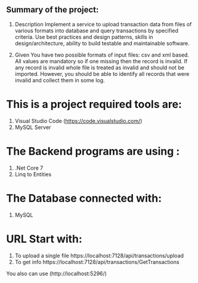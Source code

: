 Summary of the project:
--------------------------------------------
1) Description
Implement a service to upload transaction data from files of various formats into database
and query transactions by specified criteria.
Use best practices and design patterns, skills in design/architecture, ability to build testable
and maintainable software.

2) Given
You have two possible formats of input files: csv and xml based. All values are mandatory so
if one missing then the record is invalid. If any record is invalid whole file is treated as invalid and
should not be imported. However, you should be able to identify all records that were invalid
and collect them in some log.

# This is a project required tools are: 
1) Visual Studio Code (https://code.visualstudio.com/)
2) MySQL Server

# The Backend programs are using : 
1) .Net Core 7
2) Linq to Entities

# The Database connected with: 
1) MySQL


# URL Start with:
1) To upload a single file
    https://localhost:7128/api/transactions/upload
2) To get info
    https://localhost:7128/api/transactions/GetTransactions

You also can use (http://localhost:5296/)

